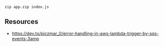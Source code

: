 ```
zip app.zip index.js
```

## Resources

 - https://dev.to/piczmar_0/error-handling-in-aws-lambda-trigger-by-sqs-events-3amp